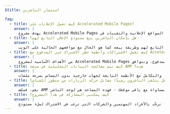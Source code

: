 ```yaml
---
$title: استثمار الناشرين

faq:
  - title: كيف تعمل الإعلانات على Accelerated Mobile Pages؟
    answer: |
      يهدف مشروع Accelerated Mobile Pages إلى ضمان كفاءة استثمار الإعلانات عبر ويب الجوّال مع تطبيق منهج للتركيز على المستخدم. ومن خلال هذا السياق، يصبح الهدف هو توفير التوافق لمجموعة شاملة من أشكال الإعلانات وشبكات المواقع الإعلانية والتقنيات في Accelerated Mobile Pages. وبالإضافة إلى هذا، فإن المشاركين في المشروع يعملون أيضًا على صياغة "ممارسات إعلانية مستدامة" لضمان سرعة أداء الإعلانات في ملفات AMP وتأمينها وجاذبيتها وفعاليتها بالنسبة إلى المستخدمين.
  - title: هل بإمكان الناشرين بيع مستودع الإعلان التابع لهم؟
    answer: |
      نعم، يتمتع الناشرون بإمكانية التحكم في مستدوع الإعلان التابع لهم وطريقة بيعه كما هو الحال مع مواقعهم الحالية على الويب.
  - title: كيف تعمل الاشتراكات وأنظمة حظر الاشتراك غير المدفوع مع Accelerated Mobile Pages؟
    answer: |
      من الأهداف الأساسية لمشروع Accelerated Mobile Pages دعم توافق الاشتراكات وأنظمة حظر الاشتراك غير المدفوع. وتتوافق AMP حاليًا مع إطار عمل مرن للوصول حيث يمكن للناشرين التحكم في تجربة عرض المستندات للمشتركين والمستخدمين المحدودين والمستخدمين مجهولي الهوية.
  - title: كيف تتم معالجة البيانات التحليلية في صيغة AMP هذه؟
    answer: |
      من أهداف التصميم الأساسية للمشروع ضمان إمكانية حصول الناشرين على إحصاءات تحليلية قوية. في حين أن توافق التحليلات في الإصدار التجريبي محدود للغاية، من المتوقع أن تتيح المواصفات إمكانية جمع المعلومات التحليلية، والتكامل مع الأنظمة التابعة لجهات خارجية بدون المساس بسرعة ملفات AMP أو حجمها. وهناك العديد من مقدمي البيانات التحليلية قيد [المشاركة](/ar/support/faqs/supported-platforms.html#analytics) في المشروع.
  - title: هل يتلقى الناشرون رصيدًا مقابل حركة الزيارات من منظور للقياس؟
    answer: |
      نعم، فملف AMP على قدم المساواة مع باقي موقعك - فهذه المساحة هي لوحة الناشر.
  - title: كيف يمكنني المشاركة في هذا المشروع؟
    answer: |
      نرحّب بالأفراد المهتمين والشركات التي ترغب في الاشتراك لملء مستودع [Github](https://github.com/ampproject/amphtml/issues/new)، وبذلك يمكننا إضافتكم إلى إحدى قوائم التوزيع وإطلاعكم على ما يُستجد من معلومات.
---
```

